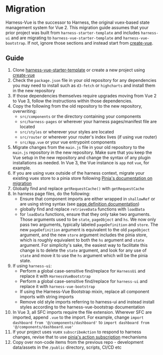 # Migration

Harness-Vue is the successor to Harness, the original vuex-based state management system for Vue 2. This migration guide assumes that your prior project was built from `harness-starter-template` and includes `harness-ui` and are migrating to `harness-vue-starter-template` and `harness-vue-bootstrap`. If not, ignore those sections and instead start from [create-vue](https://github.com/vuejs/create-vue).

## Guide
1. Clone [harness-vue-starter-template](https://github.com/RTIInternational/harness-vue-starter-template) or create a new project using [create-vue](https://github.com/vuejs/create-vue)
2. Check the `package.json` file in your old repository for any dependencies you may need to install such as `d3-fetch` or `highcharts` and install them in the new repository
3. If those dependencies themselves require upgrades moving from Vue 2 to Vue 3, follow the instructions within those dependencies.
4. Copy the following from the old repository to the new repository, overwriting:
    * `src/components` or the directory containing your components
    * `src/harness-pages` or wherever your harness pages/manifest file are located
    * `src/styles` or wherever your styles are located
    * `src/router` or wherever your router's index lives (if using vue router)
    * `src/App.vue` or your vue entrypoint components
5. Migrate changes from the `main.js` file in your old repository to the `main.js` repository in the new repository. Make sure that you keep the Vue setup in the new repository and change the syntax of any plugin installations as needed. In Vue 3, the Vue instance is `app` not `vue`, for example.
6. If you are using vuex outside of the harness context, migrate your existing vuex store to a pinia store following [Pinia's documentation on migration](https://pinia.vuejs.org/cookbook/migration-vuex.html)
7. Globally find and replace `getRequestCache()` with `getRequestCache`
8. In harness page files, do the following:
    * Ensure that component imports are either wrapped in `shallowRef` or are using string syntax (see [page definition documentation](/introduction/page-definitions.html#including-components-in-page-definitions))
    * globally find and replace `retrieveData` functions with `loadData`
    * for `loadData` functions, ensure that they only take two arguments. Those arguments used to be `state`, `pageObject` and `hs`. We now only pass two arguments, typically labeled `pageDefinition` and `store`. The new `pageDefinition` argument is equivalent to the old `pageObject` argument, and the new `store` argument includes the pinia store, which is roughly equivalent to both the `hs` argument and `state` argument. For simplicity's sake, the easiest way to facilitate this change is to delete the `state` argument, and look for any use of `state` and move it to use the `hs` argument which will be the pinia state.
9. If using `harness-ui`:
    * Perform a global case-sensitive find/replace for `HarnessUi` and replace it with `HarnessVueBootstrap`
    * Perform a global case-sensitive find/replace for `harness-ui` and replace it with `harness-vue-bootstrap`
    * If using the Harness-Vue Bootstrap mixin, replace all component imports with string imports
    * Remove old style imports referring to harness-ui and instead install styles according to the harness-vue-bootstrap documentation
10. In Vue 3, all SFC imports require the file extension. Wherever SFC are imported, append `.vue` to the import. For example, change `import dashboard from '@/components/dashboard'` to `import dashboard from '@/components/dashboard.vue'`
11. If your project uses vuex `subscribeAction` to respond to harness changes, revise that to use [pinia's action subscription](https://pinia.vuejs.org/core-concepts/actions.html#subscribing-to-actions) mechanisms
12. Copy over non-code items from the previous repo - development data/assets in the `/public` directory, scripts, CI/CD etc